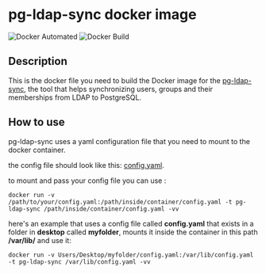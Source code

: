 # pg-ldap-sync docker image

![Docker Automated](https://img.shields.io/docker/cloud/automated/ceticasbl/pg-ldap-sync) ![Docker Build](https://img.shields.io/docker/cloud/build/ceticasbl/pg-ldap-sync.svg)

## Description

This is the docker file you need to build the Docker image for the  [pg-ldap-sync](https://github.com/larskanis/pg-ldap-sync), the tool that helps synchronizing users, groups and their memberships from LDAP to PostgreSQL.

## How to use 

pg-ldap-sync uses a yaml configuration file that you need to mount to the docker container.

the config file should look like this: [config.yaml](config.yaml).

to mount and pass your config file you can use :

```
docker run -v /path/to/your/config.yaml:/path/inside/container/config.yaml -t pg-ldap-sync /path/inside/container/config.yaml -vv
```

here's an example that uses a config file called **config.yaml** that exists in a folder in **desktop** called **myfolder**, mounts it inside the container in this path **/var/lib/** and use it:


```
docker run -v Users/Desktop/myfolder/config.yaml:/var/lib/config.yaml -t pg-ldap-sync /var/lib/config.yaml -vv
```

